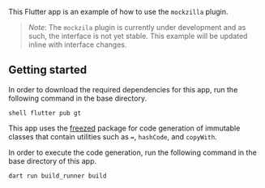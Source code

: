 This Flutter app is an example of how to use the `mockzilla` plugin.

> *Note*: The `mockzila` plugin is currently under development and as such, the interface is not 
> yet stable. This example will be updated inline with interface changes.

## Getting started

In order to download the required dependencies for this app, run the following command in the base 
directory.

``shell
flutter pub gt
``

This app uses the [freezed](https://pub.dev/packages/freezed) package for code generation of 
immutable classes that contain utilities such as `=`, `hashCode`, and `copyWith`.

In order to execute the code generation, run the following command in the base directory of this 
app.

```shell
dart run build_runner build
```